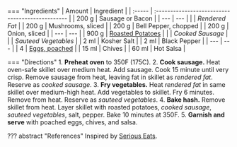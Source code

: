 === "Ingredients"
    | Amount | Ingredient                                       |
    | :----- | :----------------------------------------------- |
    | 200 g  | Sausage or Bacon                                 |
    | ---    | ---                                              |
    |        | *Rendered Fat*                                   |
    | 200 g  | Mushrooms, sliced                                |
    | 200 g  | Bell Pepper, chopped                             |
    | 200 g  | Onion, sliced                                    |
    | ---    | ---                                              |
    | 900 g  | [Roasted Potatoes](../sides/roasted-potatoes.md) |
    |        | *Cooked Sausage*                                 |
    |        | *Sauteed Vegetables*                             |
    | 2 ml   | Kosher Salt                                      |
    | 2 ml   | Black Pepper                                     |
    | ---    | ---                                              |
    | 4      | [Eggs, poached](../eggs/poached-eggs.md)         |
    | 15 ml  | Chives                                           |
    | 60 ml  | Hot Salsa                                        |

=== "Directions"
    1. **Preheat oven** to 350F (175C).
    2. **Cook sausage.** Heat oven-safe skillet over medium heat. Add sausage. Cook 15 minute until very crisp. Remove sausage from heat, leaving fat in skillet as *rendered fat*. Reserve as *cooked sausage*.
    3. **Fry vegetables.** Heat *rendered fat* in same skillet over medium-high heat. Add vegetables to skillet. Fry 6 minutes. Remove from heat. Reserve as *sauteed vegetables*.
    4. **Bake hash.** Remove skillet from heat. Layer skillet with roasted potatoes, *cooked sausage*, *sauteed vegetables*, salt, pepper. Bake 10 minutes at 350F.
    5. **Garnish and serve** with poached eggs, chives, and salsa.

??? abstract "References"
    Inspired by [Serious Eats](https://www.seriouseats.com/2014/04/the-food-lab-how-to-make-the-best-potato-hash.html).
